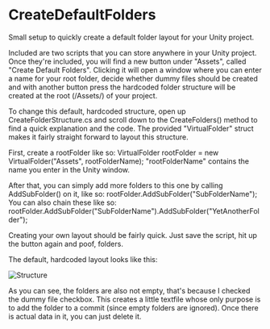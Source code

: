 # CreateDefaultFolders
Small setup to quickly create a default folder layout for your Unity project.


Included are two scripts that you can store anywhere in your Unity project. Once they're included, you will find a new button under "Assets", called "Create Default Folders". Clicking it will open a window where you can enter a name for your root folder, decide whether dummy files should be created and with another button press the hardcoded folder structure will be created at the root (/Assets/) of your project. 

To change this default, hardcoded structure, open up CreateFolderStructure.cs and scroll down to the CreateFolders() method to find a quick explanation and the code. The provided "VirtualFolder" struct makes it fairly straight forward to layout this structure.

First, create a rootFolder like so:
VirtualFolder rootFolder = new VirtualFolder("Assets", rootFolderName); "rootFolderName" contains the name you enter in the Unity window.

After that, you can simply add more folders to this one by calling AddSubFolder() on it, like so:
rootFolder.AddSubFolder("SubFolderName");
You can also chain these like so:
rootFolder.AddSubFolder("SubFolderName").AddSubFolder("YetAnotherFolder");

Creating your own layout should be fairly quick. Just save the script, hit up the button again and poof, folders.

The default, hardcoded layout looks like this:

![Structure](https://i.imgur.com/mtMnD8w.png)

As you can see, the folders are also not empty, that's because I checked the dummy file checkbox. This creates a little textfile whose only purpose is to add the folder to a commit (since empty folders are ignored). Once there is actual data in it, you can just delete it.
